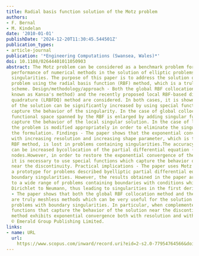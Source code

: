 ```yaml
---
title: Radial basis function solution of the Motz problem
authors:
- F. Bernal
- M. Kindelan
date: '2010-01-01'
publishDate: '2024-12-20T11:30:45.544501Z'
publication_types:
- article-journal
publication: '*Engineering Computations (Swansea, Wales)*'
doi: 10.1108/02644401011050903
abstract: The Motz problem can be considered as a benchmark problem for testing the
  performance of numerical methods in the solution of elliptic problems with boundary
  singularities. The purpose of this paper is to address the solution of the Motz
  problem using the radial basis function (RBF) method, which is a truly meshfree
  scheme. Design/methodology/approach - Both the global RBF collocation method (also
  known as Kansa's method) and the recently proposed local RBF-based differential
  quadrature (LRBFDQ) method are considered. In both cases, it is shown that the accuracy
  of the solution can be significantly increased by using special functions which
  capture the behavior of the singularity. In the case of global collocation, the
  functional space spanned by the RBF is enlarged by adding singular functions which
  capture the behavior of the local singular solution. In the case of local collocation,
  the problem is modified appropriately in order to eliminate the singularities from
  the formulation. Findings - The paper shows that the exponential convergence both
  with increasing resolution and increasing shape parameter, which is typical of the
  RBF method, is lost in problems containing singularities.The accuracyof the solution
  can be increased bycollocation of the partial differential equation (PDE) at boundary
  nodes.However, in order to restore the exponential convergence of theRBFmethod,
  it is necessary to use special functions which capture the behavior of the solution
  near the discontinuity. Practical implications - The paper uses Motz's problem as
  a prototype for problems described byelliptic partial differential equations with
  boundary singularities. However, the results obtained in the paper are applicable
  to a wide range of problems containing boundaries with conditions which change from
  Dirichlet to Neumann, thus leading to singularities in the first derivatives. Originality/value
  - The paper shows that both the global RBF collocation method and the LRBFDQ method,
  are truly meshless methods which can be very useful for the solution of elliptic
  problems with boundary singularities. In particular, when complemented with special
  functions that capture the behavior of the solution near the discontinuity, the
  method exhibits exponential convergence both with resolution and with shape parameter.
  © Emerald Group Publishing Limited.
links:
- name: URL
  url: 
    https://www.scopus.com/inward/record.uri?eid=2-s2.0-77954764566&doi=10.1108%2f02644401011050903&partnerID=40&md5=a75de7b03cbe84af3809a6f8558657f4
---
```


